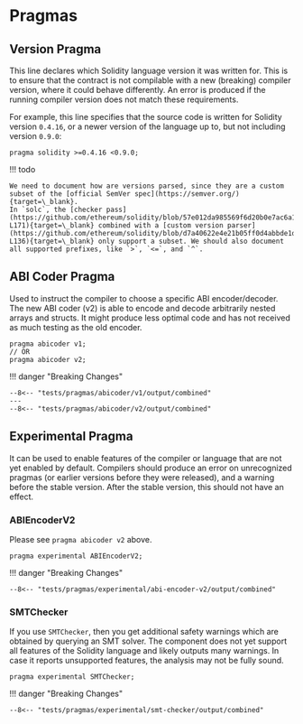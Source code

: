 # Pragmas

<!--
cSpell:ignore abicoder
cSpell:ignore structs
-->

## Version Pragma

This line declares which Solidity language version it was written for. This is to ensure that the contract is not compilable with a new (breaking) compiler version, where it could behave differently. An error is produced if the running compiler version does not match these requirements.

For example, this line specifies that the source code is written for Solidity version `0.4.16`, or a newer version of
the language up to, but not including version `0.9.0`:

```solidity
pragma solidity >=0.4.16 <0.9.0;
```

!!! todo

    We need to document how are versions parsed, since they are a custom subset of the [official SemVer spec](https://semver.org/){target=\_blank}.
    In `solc`, the [checker pass](https://github.com/ethereum/solidity/blob/57e012da985569f6d20b0e7ac6a195e4d0aa8131/libsolidity/analysis/SyntaxChecker.cpp#L156-L171){target=\_blank} combined with a [custom version parser](https://github.com/ethereum/solidity/blob/d7a40622e4e21b05ff0d4abbde1dbe9dd519d94e/liblangutil/SemVerHandler.cpp#L121-L136){target=\_blank} only support a subset. We should also document all supported prefixes, like `>`, `<=`, and `^`.

## ABI Coder Pragma

Used to instruct the compiler to choose a specific ABI encoder/decoder. The new ABI coder (v2) is able to encode and decode arbitrarily nested arrays and structs. It might produce less optimal code and has not received as much testing as the old encoder.

```solidity
pragma abicoder v1;
// OR
pragma abicoder v2;
```

!!! danger "Breaking Changes"

    --8<-- "tests/pragmas/abicoder/v1/output/combined"
    ---
    --8<-- "tests/pragmas/abicoder/v2/output/combined"

## Experimental Pragma

It can be used to enable features of the compiler or language that are not yet enabled by default.
Compilers should produce an error on unrecognized pragmas (or earlier versions before they were released), and a warning before the stable version.
After the stable version, this should not have an effect.

### ABIEncoderV2

Please see `pragma abicoder v2` above.

```solidity
pragma experimental ABIEncoderV2;
```

!!! danger "Breaking Changes"

    --8<-- "tests/pragmas/experimental/abi-encoder-v2/output/combined"

### SMTChecker

If you use `SMTChecker`, then you get additional safety warnings which are obtained by querying an
SMT solver. The component does not yet support all features of the Solidity language and
likely outputs many warnings. In case it reports unsupported features, the
analysis may not be fully sound.

```solidity
pragma experimental SMTChecker;
```

!!! danger "Breaking Changes"

    --8<-- "tests/pragmas/experimental/smt-checker/output/combined"
